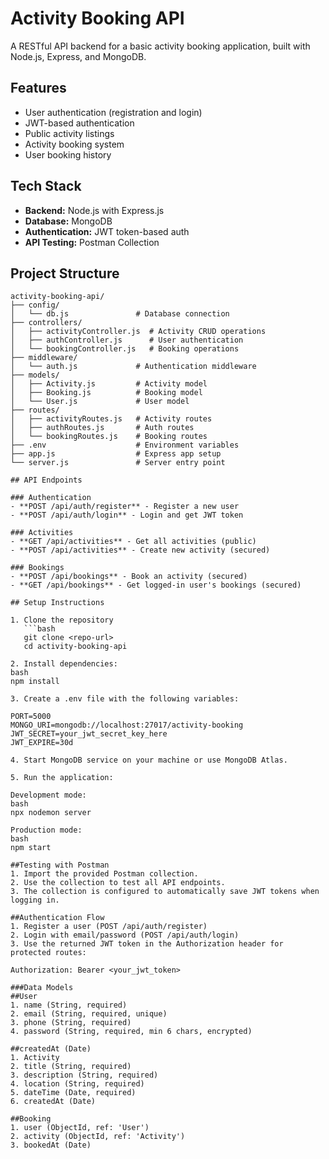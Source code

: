 # Activity Booking API

A RESTful API backend for a basic activity booking application, built with Node.js, Express, and MongoDB.

## Features
- User authentication (registration and login)
- JWT-based authentication
- Public activity listings
- Activity booking system
- User booking history

## Tech Stack
- **Backend:** Node.js with Express.js
- **Database:** MongoDB
- **Authentication:** JWT token-based auth
- **API Testing:** Postman Collection

## Project Structure
```plaintext
activity-booking-api/
├── config/
│   └── db.js               # Database connection
├── controllers/
│   ├── activityController.js  # Activity CRUD operations
│   ├── authController.js      # User authentication
│   └── bookingController.js   # Booking operations
├── middleware/
│   └── auth.js             # Authentication middleware
├── models/
│   ├── Activity.js         # Activity model
│   ├── Booking.js          # Booking model
│   └── User.js             # User model
├── routes/
│   ├── activityRoutes.js   # Activity routes
│   ├── authRoutes.js       # Auth routes
│   └── bookingRoutes.js    # Booking routes
├── .env                    # Environment variables
├── app.js                  # Express app setup
└── server.js               # Server entry point

## API Endpoints

### Authentication
- **POST /api/auth/register** - Register a new user
- **POST /api/auth/login** - Login and get JWT token

### Activities
- **GET /api/activities** - Get all activities (public)
- **POST /api/activities** - Create new activity (secured)

### Bookings
- **POST /api/bookings** - Book an activity (secured)
- **GET /api/bookings** - Get logged-in user's bookings (secured)

## Setup Instructions

1. Clone the repository
   ```bash
   git clone <repo-url>
   cd activity-booking-api

2. Install dependencies:
bash
npm install

3. Create a .env file with the following variables:

PORT=5000
MONGO_URI=mongodb://localhost:27017/activity-booking
JWT_SECRET=your_jwt_secret_key_here
JWT_EXPIRE=30d

4. Start MongoDB service on your machine or use MongoDB Atlas.

5. Run the application:

Development mode:
bash
npx nodemon server

Production mode:
bash
npm start

##Testing with Postman
1. Import the provided Postman collection.
2. Use the collection to test all API endpoints.
3. The collection is configured to automatically save JWT tokens when logging in.

##Authentication Flow
1. Register a user (POST /api/auth/register)
2. Login with email/password (POST /api/auth/login)
3. Use the returned JWT token in the Authorization header for protected routes:

Authorization: Bearer <your_jwt_token>

###Data Models
##User
1. name (String, required)
2. email (String, required, unique)
3. phone (String, required)
4. password (String, required, min 6 chars, encrypted)

##createdAt (Date)
1. Activity
2. title (String, required)
3. description (String, required)
4. location (String, required)
5. dateTime (Date, required)
6. createdAt (Date)

##Booking
1. user (ObjectId, ref: 'User')
2. activity (ObjectId, ref: 'Activity')
3. bookedAt (Date)
